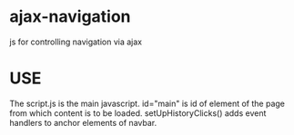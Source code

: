 # ajax-navigation
js for controlling navigation via ajax

# USE
  The script.js is the main javascript.
    id="main" is id of element of the page from which content is to be loaded.
  setUpHistoryClicks() adds event handlers to anchor elements of navbar.
  

